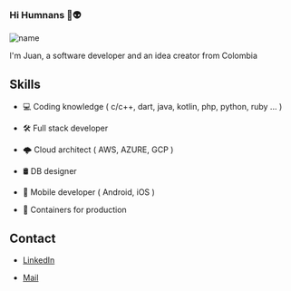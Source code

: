 ### Hi Humnans 👋👽
<!-- Agregar un giff -->
![name](https://user-images.githubusercontent.com/65743365/224197052-6ced69a6-fa1b-431b-87f5-2b0cf3112f73.gif)

I'm Juan, a software developer and an idea creator from Colombia

<!-- * I have a website where I post things about programming and business -->

<!-- * Founder of ... ... ... -->
<!--
**juanarangot/juanarangot** is a ✨ _special_ ✨ repository because its `README.md` (this file) appears on your GitHub profile.

Here are some ideas to get you started:

- 🔭 I’m currently working on ...
- 🌱 I’m currently learning ...
- 👯 I’m looking to collaborate on ...
- 🤔 I’m looking for help with ...
- 💬 Ask me about ...
- 📫 How to reach me: ...
- 😄 Pronouns: ...
- ⚡ Fun fact: ...
-->


## Skills

* 💻 Coding knowledge ( c/c++, dart, java, kotlin, php, python, ruby ... )

* 🛠️ Full stack developer

* 🌩️ Cloud architect ( AWS, AZURE, GCP )

* 🛢️ DB designer

* 📲 Mobile developer ( Android, iOS )

* 🚢 Containers for production



## Contact

<!-- * [My Website](https://juanarangot.com) -->

<!-- * [Arapoints Jobs](https://jobs.arapoints.com) -->

<!-- * [Twitter](https://twitter.com/juanarangot) -->
* [LinkedIn](https://www.linkedin.com/in/juan-arango-60a185218/)

* [Mail](mailto:juanm.arangot@gmail.com)


<!-- * LinkedIn(website) -->
